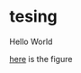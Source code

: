 # tesing
Hello World

[here](https://github.com/Veerapaneni-Deepika/testing/blob/main/SWOT%20Analysis.png) is the figure
